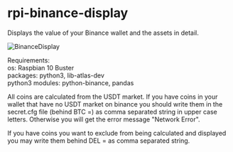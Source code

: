 # rpi-binance-display
Displays the value of your Binance wallet and the assets in detail.

![BinanceDisplay](https://user-images.githubusercontent.com/84155543/118524970-ffa83080-b73e-11eb-8066-4b5ecd947da6.jpg)

Requirements:     
   os: Raspbian 10 Buster   
   packages: python3, lib-atlas-dev   
   python3 modules: python-binance, pandas   


All coins are calculated from the USDT market.
If you have coins in your wallet that have no USDT 
market on binance you should write them in the
secret.cfg file (behind BTC =) as comma separated 
string in upper case letters. Otherwise you will get
the error message "Network Error".   
   
If you have coins you want to exclude from being
calculated and displayed you may write them behind
DEL = as comma separated string.
